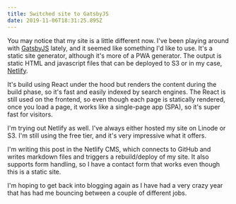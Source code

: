```yaml
---
title: Switched site to GatsbyJS
date: 2019-11-06T18:31:25.895Z
---
```

You may notice that my site is a little different now. I've been playing around with [GatsbyJS](https://www.gatsbyjs.com/) lately, and it seemed like something I'd like to use. It's a static site generator, although it's more of a PWA generator. The output is static HTML and javascript files that can be deployed to S3 or in my case, [Netlify](https://www.netlify.com/).

It's build using React under the hood but renders the content during the build phase, so it's fast and easily indexed by search engines. The React is still used on the frontend, so even though each page is statically rendered, once you load a page, it works like a single-page app (SPA), so it's super fast for visitors.

I'm trying out Netlify as well. I've always either hosted my site on Linode or S3. I'm still using the free tier, and it's very impressive what it offers.

I'm writing this post in the Netlify CMS, which connects to GitHub and writes markdown files and triggers a rebuild/deploy of my site. It also supports form handling, so I have a contact form that works even though this is a static site.

I'm hoping to get back into blogging again as I have had a very crazy year that has had me bouncing between a couple of different jobs.
